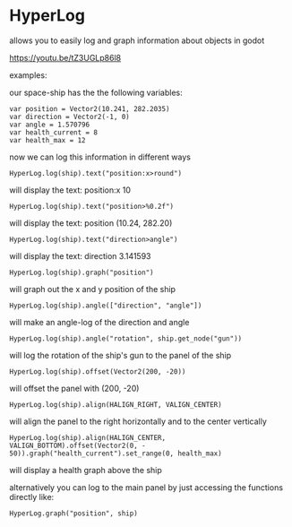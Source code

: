 # HyperLog

allows you to easily log and graph information about objects in godot

https://youtu.be/tZ3UGLp86l8

examples:

our space-ship has the the following variables:
```
var position = Vector2(10.241, 282.2035)
var direction = Vector2(-1, 0)
var angle = 1.570796
var health_current = 8
var health_max = 12
```
now we can log this information in different ways

`HyperLog.log(ship).text("position:x>round")`

will display the text: position:x 10 

`HyperLog.log(ship).text("position>%0.2f")`

will display the text: position (10.24, 282.20)

`HyperLog.log(ship).text("direction>angle")`

will display the text: direction 3.141593

`HyperLog.log(ship).graph("position")`

will graph out the x and y position of the ship

`HyperLog.log(ship).angle(["direction", "angle"])`

will make an angle-log of the direction and angle

`HyperLog.log(ship).angle("rotation", ship.get_node("gun"))`

will log the rotation of the ship's gun to the panel of the ship

`HyperLog.log(ship).offset(Vector2(200, -20))`

will offset the panel with (200, -20)

`HyperLog.log(ship).align(HALIGN_RIGHT, VALIGN_CENTER)`

will align the panel to the right horizontally and to the center vertically

`HyperLog.log(ship).align(HALIGN_CENTER, VALIGN_BOTTOM).offset(Vector2(0, - 50)).graph("health_current").set_range(0, health_max)`

will display a health graph above the ship

alternatively you can log to the main panel by just accessing the functions directly like:

`
HyperLog.graph("position", ship)
`
